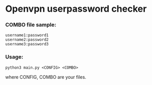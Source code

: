 # Openvpn userpassword checker
### COMBO file sample:
```
username1:password1
username2:password2
username3:password3
```
### Usage:
```
python3 main.py <CONFIG> <COMBO>
```
where CONFIG, COMBO are your files.